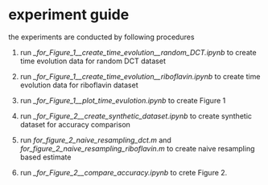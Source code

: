 experiment guide
===

the experiments are conducted by following procedures

1. run *_for_Figure_1__create_time_evolution__random_DCT.ipynb* to create time evolution data for random DCT dataset

2. run *_for_Figure_1__create_time_evolution__riboflavin.ipynb* to create time evolution data for riboflavin dataset

3. run *_for_Figure_1__plot_time_evulotion.ipynb* to create Figure 1 

4. run  *_for_Figure_2__create_synthetic_dataset.ipynb* to create synthetic dataset for accuracy comparison

5. run *for_figure_2_naive_resampling_dct.m* and *for_figure_2_naive_resampling_riboflavin.m* to create naive resampling based estimate

6. run  *_for_Figure_2__compare_accuracy.ipynb* to crete Figure 2.